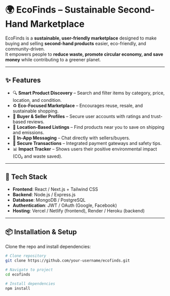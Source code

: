 # 🌍 EcoFinds – Sustainable Second-Hand Marketplace  

EcoFinds is a **sustainable, user-friendly marketplace** designed to make buying and selling **second-hand products** easier, eco-friendly, and community-driven.  
It empowers people to **reduce waste, promote circular economy, and save money** while contributing to a greener planet.  

---

## ✨ Features  

- 🔍 **Smart Product Discovery** – Search and filter items by category, price, location, and condition.  
- ♻️ **Eco-Focused Marketplace** – Encourages reuse, resale, and sustainable shopping.  
- 🛒 **Buyer & Seller Profiles** – Secure user accounts with ratings and trust-based reviews.  
- 📍 **Location-Based Listings** – Find products near you to save on shipping and emissions.  
- 💬 **In-App Messaging** – Chat directly with sellers/buyers.  
- 🔐 **Secure Transactions** – Integrated payment gateways and safety tips.  
- 📊 **Impact Tracker** – Shows users their positive environmental impact (CO₂ and waste saved).  

---

## 🚀 Tech Stack  

- **Frontend**: React / Next.js + Tailwind CSS  
- **Backend**: Node.js / Express.js  
- **Database**: MongoDB / PostgreSQL  
- **Authentication**: JWT / OAuth (Google, Facebook)  
- **Hosting**: Vercel / Netlify (frontend), Render / Heroku (backend)  

---

## 📦 Installation & Setup  

Clone the repo and install dependencies:  

```bash
# Clone repository
git clone https://github.com/your-username/ecofinds.git

# Navigate to project
cd ecofinds

# Install dependencies
npm install
